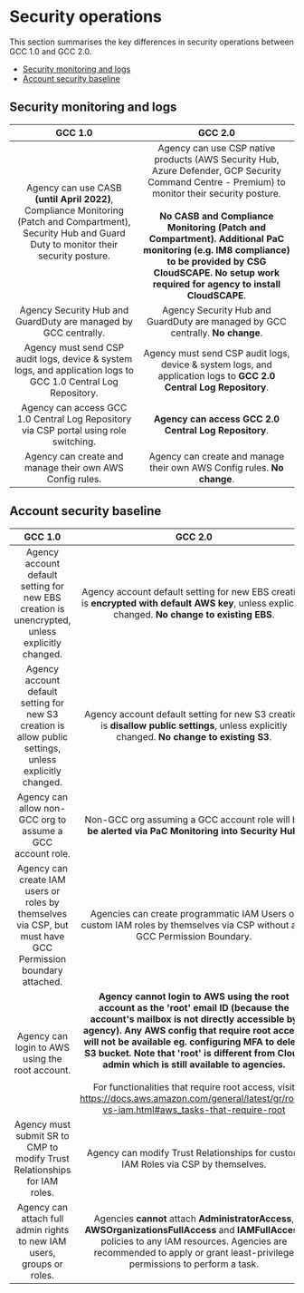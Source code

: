 # Security operations

This section summarises the key differences in security operations between GCC 1.0 and GCC 2.0.

- [Security monitoring and logs](#security-monitoring-and-logs)
- [Account security baseline](#account-security-baseline)

## Security monitoring and logs

| GCC 1.0 | GCC 2.0 |
| :-------------: |:-------------:|
|Agency can use CASB **(until April 2022)**, Compliance Monitoring (Patch and Compartment), Security Hub and Guard Duty to monitor their security posture.|Agency can use CSP native products (AWS Security Hub, Azure Defender, GCP Security Command Centre - Premium) to monitor their security posture.<br><br>**No CASB and Compliance Monitoring (Patch and Compartment). Additional PaC monitoring (e.g. IM8 compliance) to be provided by CSG CloudSCAPE. No setup work required for agency to install CloudSCAPE**.|
|Agency Security Hub and GuardDuty are managed by GCC centrally.|Agency Security Hub and GuardDuty are managed by GCC centrally. **No change**.|
|Agency must send CSP audit logs, device & system logs, and application logs to GCC 1.0 Central Log Repository.|Agency must send CSP audit logs, device & system logs, and application logs to **GCC 2.0 Central Log Repository**.|
|Agency can access GCC 1.0 Central Log Repository via CSP portal using role switching.|**Agency can access GCC 2.0 Central Log Repository**.|
|Agency can create and manage their own AWS Config rules.|Agency can create and manage their own AWS Config rules.  **No change**.|


## Account security baseline

| GCC 1.0 | GCC 2.0 |
| :-------------: |:-------------:|
|Agency account default setting for new EBS creation is unencrypted, unless explicitly changed.| Agency account default setting for new EBS creation is **encrypted with default AWS key**, unless explicitly changed. **No change to existing EBS**.|
|Agency account default setting for new S3 creation is allow public settings, unless explicitly changed.|Agency account default setting for new S3 creation is **disallow public settings**, unless explicitly changed. **No change to existing S3**.|
|Agency can allow non-GCC org to assume a GCC account role.|Non-GCC org assuming a GCC account role will be **be alerted via PaC Monitoring into Security Hub**.|
|Agency can create IAM users or roles by themselves via CSP, but must have GCC Permission boundary attached.|Agencies can create programmatic IAM Users or custom IAM roles by themselves via CSP without any GCC Permission Boundary.|
|Agency can login to AWS using the root account.|**Agency cannot login to AWS using the root account as the 'root' email ID (because the account's mailbox is not directly accessible by agency).   Any AWS config that require root access will not be available eg. configuring MFA to delete S3 bucket.  Note that 'root' is different from Cloud admin which is still available to agencies.**<br><br>For functionalities that require root access, visit https://docs.aws.amazon.com/general/latest/gr/root-vs-iam.html#aws_tasks-that-require-root |
|Agency must submit SR to CMP to modify Trust Relationships for IAM roles.|Agency can modify Trust Relationships for custom IAM Roles via CSP by themselves.|
|Agency can attach full admin rights to new IAM users, groups or roles.|Agencies **cannot** attach **AdministratorAccess**, **AWSOrganizationsFullAccess** and **IAMFullAccess** policies to any IAM resources. Agencies are recommended to apply or grant least-privilege permissions to perform a task.|
